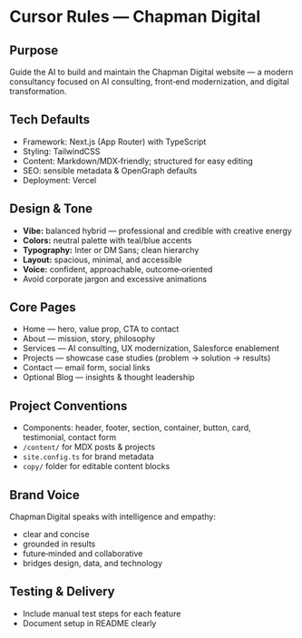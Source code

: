 # Cursor Rules — Chapman Digital

## Purpose
Guide the AI to build and maintain the Chapman Digital website — a modern consultancy focused on AI consulting, front‑end modernization, and digital transformation.

## Tech Defaults
- Framework: Next.js (App Router) with TypeScript
- Styling: TailwindCSS
- Content: Markdown/MDX‑friendly; structured for easy editing
- SEO: sensible metadata & OpenGraph defaults
- Deployment: Vercel

## Design & Tone
- **Vibe:** balanced hybrid — professional and credible with creative energy
- **Colors:** neutral palette with teal/blue accents
- **Typography:** Inter or DM Sans; clean hierarchy
- **Layout:** spacious, minimal, and accessible
- **Voice:** confident, approachable, outcome‑oriented
- Avoid corporate jargon and excessive animations

## Core Pages
- Home — hero, value prop, CTA to contact
- About — mission, story, philosophy
- Services — AI consulting, UX modernization, Salesforce enablement
- Projects — showcase case studies (problem → solution → results)
- Contact — email form, social links
- Optional Blog — insights & thought leadership

## Project Conventions
- Components: header, footer, section, container, button, card, testimonial, contact form
- `/content/` for MDX posts & projects
- `site.config.ts` for brand metadata
- `copy/` folder for editable content blocks

## Brand Voice
Chapman Digital speaks with intelligence and empathy:
- clear and concise
- grounded in results
- future‑minded and collaborative
- bridges design, data, and technology

## Testing & Delivery
- Include manual test steps for each feature
- Document setup in README clearly
